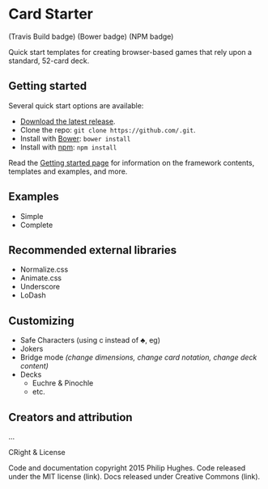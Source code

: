 # Card Starter

(Travis Build badge) (Bower badge) (NPM badge)

Quick start templates for creating browser-based games that rely upon a 
standard, 52-card deck.

## Getting started

Several quick start options are available:

* [Download the latest release](https://github.com).
* Clone the repo: `git clone https://github.com/.git`.
* Install with [Bower](http://bower.io): `bower install`
* Install with [npm](https://www.npmjs.com): `npm install`

Read the [Getting started page](http://h4w5.github.io/card-starter) for information on the framework contents, templates and examples, and more.

## Examples

  - Simple
  - Complete

## Recommended external libraries

  - Normalize.css
  - Animate.css
  - Underscore
  - LoDash

## Customizing

  - Safe Characters (using c instead of ♣, eg)
  - Jokers
  - Bridge mode 
    *(change dimensions, change card notation, change deck content)*
  - Decks
    - Euchre & Pinochle
    - etc.

## Creators and attribution

...

CRight & License

Code and documentation copyright 2015 Philip Hughes. Code released under the 
MIT license (link). Docs released under Creative Commons (link).
